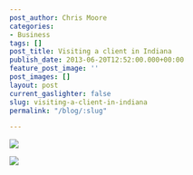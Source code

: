 ```yaml
---
post_author: Chris Moore
categories:
- Business
tags: []
post_title: Visiting a client in Indiana
publish_date: 2013-06-20T12:52:00.000+00:00
feature_post_image: ''
post_images: []
layout: post
current_gaslighter: false
slug: visiting-a-client-in-indiana
permalink: "/blog/:slug"

---
```

![](http://25.media.tumblr.com/e4d48e3e08d2d1d90a8dd7e738379f7a/tumblr_moozs5TsHZ1qlk81uo1_1280.jpg)

![](http://25.media.tumblr.com/c5096b1c303c7f687e3754fede2e249d/tumblr_moozs5TsHZ1qlk81uo2_1280.jpg)
